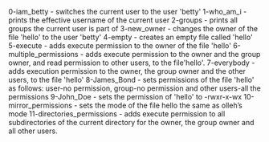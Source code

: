 0-iam_betty - switches the current user to the user 'betty'
1-who_am_i - prints the effective username of the current user
2-groups - prints all groups the current user is part of
3-new_owner - changes the owner of the file 'hello' to the user 'betty'
4-empty - creates an empty file called 'hello'
5-execute - adds execute permission to the owner of the file 'hello'
6-multiple_permissions -  adds execute permission to the owner and the group owner, and read permission to other users, to the file'hello'.
7-everybody - adds execution permission to the owner, the group owner and the other users, to the file 'hello'
8-James_Bond - sets permissions of the file 'hello' as follows: user-no permission, group-no permission and other users-all the permissions
9-John_Doe - sets the permission of 'hello' to -rwxr-x-wx
10-mirror_permissions - sets the mode of the file hello the same as olleh’s mode
11-directories_permissions - adds execute permission to all subdirectories of the current directory for the owner, the group owner and all other users.
